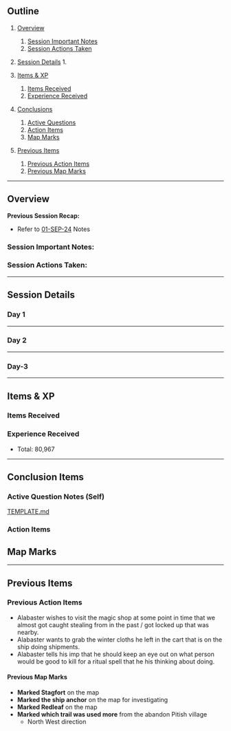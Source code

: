 ## Outline
1. [Overview](Overview)
   1. [Session Important Notes](#session-important-notes)
   2. [Session Actions Taken](#session-actions-taken)
2. [Session Details](#session-details)
   1. 
   
3. [Items & XP](#items--xp)
   1. [Items Received](#items-received)
   2. [Experience Received](#experience-received)
4. [Conclusions](#conclusion-items)
   1. [Active Questions](#active-question-notes-self)
   2. [Action Items](#action-items-(previous))
   3. [Map Marks](#map-marks)
5. [Previous Items](#previous-items)
   1. [Previous Action Items](#previous-action-items)
   2. [Previous Map Marks](#previous-map-marks)
______________________________
## Overview
**Previous Session Recap:**
- Refer to [01-SEP-24](01-SEP-24.md) Notes<br>

### **Session Important Notes:**


### **Session Actions Taken:**



_____________________________________
## Session Details
### Day 1

_____________________________________

### Day 2

_____________________________________

### Day-3 

___________________________________________

## Items & XP
### Items Received



### Experience Received
- Total: 80,967

_________________________________
## Conclusion Items
### Active Question Notes (Self)
[TEMPLATE.md](TEMPLATE.md)

### Action Items


## Map Marks
 

---------------------------------
## Previous Items
### Previous Action Items
- Alabaster wishes to visit the magic shop at some point in time that we almost got caught stealing from in the past / got locked up that was nearby.
- Alabaster wants to grab the winter cloths he left in the cart that is on the ship doing shipments.
- Alabaster tells his imp that he should keep an eye out on what person would be good to kill for a ritual spell that he his thinking about doing. 
#### Previous Map Marks
- **Marked Stagfort** on the map
- **Marked the ship anchor** on the map for investigating
- **Marked Redleaf** on the map
- **Marked which trail was used more** from the abandon Pitish village
  - North West direction